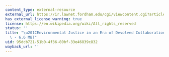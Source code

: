 ```yaml
---
content_type: external-resource
external_url: https://ir.lawnet.fordham.edu/cgi/viewcontent.cgi?article=1186&context=faculty_scholarship
has_external_license_warning: true
license: https://en.wikipedia.org/wiki/All_rights_reserved
status: ''
title: "\u201CEnvironmental Justice in an Era of Devolved Collaboration\u201D (PDF\
  \ - 6.6 MB)"
uid: 95dcb721-51b0-4f36-80bf-33e46839c832
wayback_url: ''
---
```

